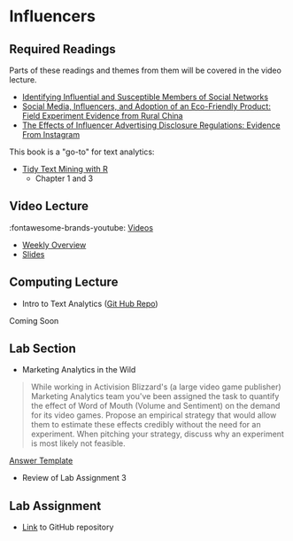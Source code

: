 # Influencers

## Required Readings

Parts of these readings and themes from them will be covered in the video lecture.

* [Identifying Influential and Susceptible Members of Social Networks][aral]
* [Social Media, Influencers, and Adoption of an Eco-Friendly Product: Field Experiment Evidence from Rural China][zhang]
* [The Effects of Influencer Advertising Disclosure Regulations: Evidence From Instagram][ershov]

This book is a "go-to" for text analytics:

* [Tidy Text Mining with R][tidytext]
    * Chapter 1 and 3

## Video Lecture

<!-- Coming Soon -->

:fontawesome-brands-youtube: [Videos](https://www.youtube.com/watch?v=LIytuWgaaxk&list=PL9QkA7C7GRGXeWCiU5I54-SBa0dH37qMP&pp=gAQBiAQB)

* [Weekly Overview][week-overview]
* [Slides][lecture-slides-05]


## Computing Lecture

* Intro to Text Analytics ([Git Hub Repo][computing-lecture])


Coming Soon

<!-- * Sentiment Analysis -->
<!-- * Starting code: [here](https://github.com/tisem-digital-marketing/smwa-computing-lecture-text-sentiment) -->
<!-- * Final code + extras: [here](https://github.com/tisem-digital-marketing/smwa-computing-lecture-text-sentiment/tree/instructor) -->

## Lab Section

* Marketing Analytics in the Wild

> While working in Activision Blizzard's (a large video game publisher) Marketing Analytics team you've been assigned the task to quantify the effect of Word of Mouth (Volume and Sentiment) on the demand for its video games. Propose an empirical strategy that would allow them to estimate these effects credibly without the need for an experiment. When pitching your strategy, discuss why an experiment is most likely not feasible.

[Answer Template](../assets/labs/maw_structured_answer.docx)


<!-- * Group Presentations -->
* Review of Lab Assignment 3

## Lab Assignment

<!-- Coming Soon -->
* [Link][lab-04] to GitHub repository 
<!-- * [Partial Solution][lab-04-s] -->

<!-- * [Link][lab-05] to GitHub repository  -->
<!-- * [Partial Solutions][lab-05-s] -->

[aral]: https://static1.squarespace.com/static/5e680023bf798b61525c7831/t/5ed0fc2daa179d0d0a3bf5ed/1590754350409/identifying-influential-and-susceptible-members-of-social-networks.pdf
[zhang]: https://journals.sagepub.com/doi/pdf/10.1177/0022242920985784
[ershov]: https://www.dropbox.com/s/c6qn4us6gugwqqi/Influencers_ACM_EC_Website.pdf?dl=0
[tidytext]: https://www.tidytextmining.com/

<!-- [lab-05]: https://github.com/tisem-digital-marketing/smwa-lab-05 -->
<!-- [lab-05-s]: ../assets/labs/lab-05_solution.pdf -->
[lab-04]: https://github.com/tisem-digital-marketing/smwa-lab-04
[lab-04-s]: ../assets/labs/lab-04_solution.pdf
[lecture-slides-05]: ../assets/lectures/week-05/week-05-slides.pdf
[week-overview]: ../assets/lectures/week-05/week-05-overview.pdf
[computing-lecture]: https://github.com/tisem-digital-marketing/smwa-computing-lecture-intro-text
[computing-lecture-solution]: https://github.com/tisem-digital-marketing/smwa-computing-lecture-intro-text/tree/instructor

